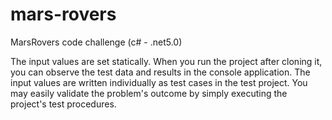 # mars-rovers
MarsRovers code challenge (c# - .net5.0)


The input values are set statically.
When you run the project after cloning it, you can observe the test data and results in the console application.
The input values are written individually as test cases in the test project. You may easily validate the problem's outcome by simply executing the project's test procedures.
